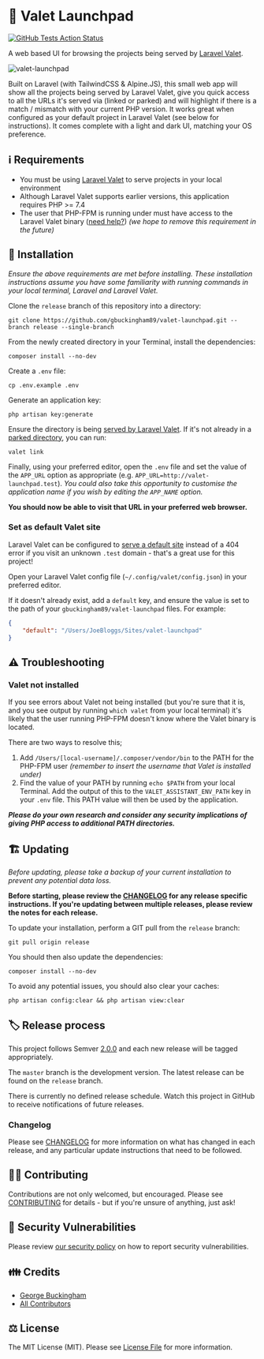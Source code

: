 # 🚀 Valet Launchpad

[![GitHub Tests Action Status](https://img.shields.io/github/workflow/status/gbuckingham89/valet-launchpad/Tests/release?label=tests)](https://github.com/gbuckingham89/valet-launchpad/actions?query=workflow%3Atests+branch%3Arelease)

A web based UI for browsing the projects being served by [Laravel Valet](https://laravel.com/docs/valet).

![valet-launchpad](https://user-images.githubusercontent.com/1455253/147604731-d0c2b6a8-01dd-4386-a17a-8af90158eff6.gif)

Built on Laravel (with TailwindCSS & Alpine.JS), this small web app will show all the projects being served by Laravel Valet, give you quick access to all the URLs it's served via (linked or parked) and will highlight if there is a match / mismatch with your current PHP version. It works great when configured as your default project in Laravel Valet (see below for instructions). It comes complete with a light and dark UI, matching your OS preference.

## ℹ️ Requirements

- You must be using [Laravel Valet](https://laravel.com/docs/valet) to serve projects in your local environment
- Although Laravel Valet supports earlier versions, this application requires PHP >= 7.4
- The user that PHP-FPM is running under must have access to the Laravel Valet binary ([need help?](#valet-not-installed)) _(we hope to remove this requirement in the future)_

## 💾 Installation

_Ensure the above requirements are met before installing. These installation instructions assume you have some familiarity with running commands in your local terminal, Laravel and Laravel Valet._

Clone the `release` branch of this repository into a directory:

```shell
git clone https://github.com/gbuckingham89/valet-launchpad.git --branch release --single-branch
```

From the newly created directory in your Terminal, install the dependencies:

```shell
composer install --no-dev
```

Create a `.env` file:

```shell
cp .env.example .env
```

Generate an application key:

```shell
php artisan key:generate
```

Ensure the directory is being [served by Laravel Valet](https://laravel.com/docs/valet#serving-sites). If it's not already in a [parked directory](https://laravel.com/docs/valet#the-park-command), you can run:

```shell
valet link
```

Finally, using your preferred editor, open the `.env` file and set the value of the `APP_URL` option as appropriate (e.g. `APP_URL=http://valet-launchpad.test`). _You could also take this opportunity to customise the application name if you wish by editing the `APP_NAME` option._

**You should now be able to visit that URL in your preferred web browser.**

### Set as default Valet site

Laravel Valet can be configured to [serve a default site](https://laravel.com/docs/valet#serving-a-default-site) instead of a 404 error if you visit an unknown `.test` domain - that's a great use for this project!

Open your Laravel Valet config file (`~/.config/valet/config.json`) in your preferred editor.

If it doesn't already exist, add a `default` key, and ensure the value is set to the path of your `gbuckingham89/valet-launchpad` files. For example:

```json
{
    "default": "/Users/JoeBloggs/Sites/valet-launchpad"
}
```

## ⚠️ Troubleshooting

### Valet not installed

If you see errors about Valet not being installed (but you're sure that it is, and you see output by running `which valet` from your local terminal) it's likely that the user running PHP-FPM doesn't know where the Valet binary is located.

There are two ways to resolve this;

1. Add `/Users/[local-username]/.composer/vendor/bin` to the PATH for the PHP-FPM user _(remember to insert the username that Valet is installed under)_
2. Find the value of your PATH by running `echo $PATH` from your local Terminal. Add the output of this to the `VALET_ASSISTANT_ENV_PATH` key in your `.env` file. This PATH value will then be used by the application.

_**Please do your own research and consider any security implications of giving PHP access to additional PATH directories.**_

## 🏗 Updating

_Before updating, please take a backup of your current installation to prevent any potential data loss._

**Before starting, please review the [CHANGELOG](CHANGELOG.md) for any release specific instructions. If you're updating between multiple releases, please review the notes for each release.**

To update your installation, perform a GIT pull from the `release` branch:

```shell
git pull origin release
```

You should then also update the dependencies:

```shell
composer install --no-dev
```

To avoid any potential issues, you should also clear your caches:

```shell
php artisan config:clear && php artisan view:clear
```

## 🏷 Release process

This project follows Semver [2.0.0](https://semver.org/spec/v2.0.0.html) and each new release will be tagged appropriately.

The `master` branch is the development version. The latest release can be found on the `release` branch.

There is currently no defined release schedule. Watch this project in GitHub to receive notifications of future releases.

### Changelog

Please see [CHANGELOG](CHANGELOG.md) for more information on what has changed in each release, and any particular update instructions that need to be followed.

## 👨‍💻 Contributing

Contributions are not only welcomed, but encouraged. Please see [CONTRIBUTING](.github/CONTRIBUTING.md) for details - but if you're unsure of anything, just ask!

## 🔐 Security Vulnerabilities

Please review [our security policy](../../security/policy) on how to report security vulnerabilities.

## 👪 Credits

- [George Buckingham](https://github.com/gbuckingham89)
- [All Contributors](../../contributors)

## ⚖️ License

The MIT License (MIT). Please see [License File](LICENSE.md) for more information.

